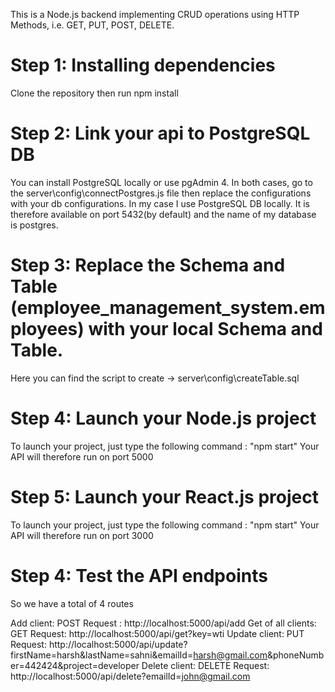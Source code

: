 This is a Node.js backend implementing CRUD operations using HTTP Methods, i.e. GET, PUT, POST, DELETE.

# Step 1: Installing dependencies

Clone the repository then run npm install

# Step 2: Link your api to PostgreSQL DB

You can install PostgreSQL locally or use pgAdmin 4. In both cases, go to the server\config\connectPostgres.js file then replace the configurations with your db configurations. In my case I use PostgreSQL DB locally. It is therefore available on port 5432(by default) and the name of my database is postgres.

# Step 3: Replace the Schema and Table (employee_management_system.employees) with your local Schema and Table.

Here you can find the script to create -> server\config\createTable.sql

# Step 4: Launch your Node.js project

To launch your project, just type the following command : "npm start" Your API will therefore run on port 5000

# Step 5: Launch your React.js project

To launch your project, just type the following command : "npm start" Your API will therefore run on port 3000

# Step 4: Test the API endpoints

So we have a total of 4 routes

Add client: POST Request : http://localhost:5000/api/add
Get of all clients: GET Request: http://localhost:5000/api/get?key=wti
Update client: PUT Request: http://localhost:5000/api/update?firstName=harsh&lastName=sahni&emailId=harsh@gmail.com&phoneNumber=442424&project=developer
Delete client: DELETE Request: http://localhost:5000/api/delete?emailId=john@gmail.com
